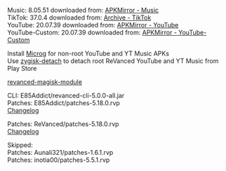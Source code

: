 Music: 8.05.51
downloaded from: [APKMirror - Music](https://www.apkmirror.com/apk/google-inc/youtube-music/youtube-music-8-05-51-release/youtube-music-8-05-51-android-apk-download/)  
TikTok: 37.0.4
downloaded from: [Archive - TikTok](https://archive.org/download/e85-apks/apks/com.zhiliaoapp.musically)  
YouTube: 20.07.39
downloaded from: [APKMirror - YouTube](https://www.apkmirror.com/apk/google-inc/youtube/youtube-20-07-39-release/youtube-20-07-39-2-android-apk-download/)  
YouTube-Custom: 20.07.39
downloaded from: [APKMirror - YouTube-Custom](https://www.apkmirror.com/)  

Install [Microg](https://github.com/ReVanced/GmsCore/releases) for non-root YouTube and YT Music APKs  
Use [zygisk-detach](https://github.com/j-hc/zygisk-detach) to detach root ReVanced YouTube and YT Music from Play Store  

[revanced-magisk-module](https://github.com/E85Addict/revanced-magisk-module)
  
CLI: E85Addict/revanced-cli-5.0.0-all.jar  
Patches: E85Addict/patches-5.18.0.rvp  
[Changelog](https://github.com/E85Addict/revanced-patches/releases/tag/v5.18.0)

Patches: ReVanced/patches-5.18.0.rvp  
[Changelog](https://github.com/ReVanced/revanced-patches/releases/tag/v5.18.0)  

Skipped:  
Patches: Aunali321/patches-1.6.1.rvp  
Patches: inotia00/patches-5.5.1.rvp        
